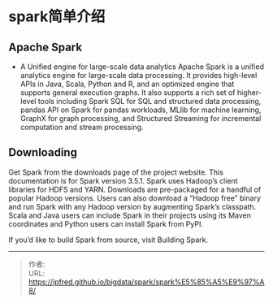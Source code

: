 # spark简单介绍


## Apache Spark
- A Unified engine for large-scale data analytics
Apache Spark is a unified analytics engine for large-scale data processing. It provides high-level APIs in Java, Scala, Python and R, and an optimized engine that supports general execution graphs. It also supports a rich set of higher-level tools including Spark SQL for SQL and structured data processing, pandas API on Spark for pandas workloads, MLlib for machine learning, GraphX for graph processing, and Structured Streaming for incremental computation and stream processing.
## Downloading
Get Spark from the downloads page of the project website. This documentation is for Spark version 3.5.1. Spark uses Hadoop’s client libraries for HDFS and YARN. Downloads are pre-packaged for a handful of popular Hadoop versions. Users can also download a “Hadoop free” binary and run Spark with any Hadoop version by augmenting Spark’s classpath. Scala and Java users can include Spark in their projects using its Maven coordinates and Python users can install Spark from PyPI.

If you’d like to build Spark from source, visit Building Spark.

---

> 作者:   
> URL: https://ipfred.github.io/bigdata/spark/spark%E5%85%A5%E9%97%A8/  


